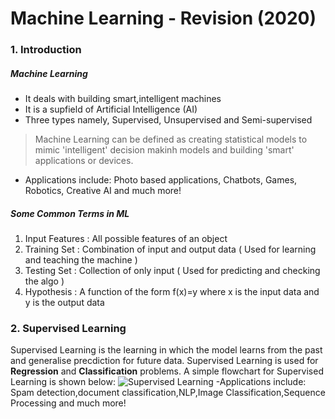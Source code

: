 # Machine Learning - Revision (2020)
### 1. Introduction
##### Machine Learning
- It deals with building smart,intelligent machines
- It is a supfield of Artificial Intelligence (AI)
- Three types namely, Supervised, Unsupervised and Semi-supervised
 >Machine Learning can be defined as creating statistical models to mimic 'intelligent' decision makinh models and building 'smart' applications or devices.
- Applications include: Photo based applications, Chatbots, Games, Robotics, Creative AI and much more!
##### Some Common Terms in ML
1. Input Features : All possible features of an object
2. Training Set : Combination of input and output data ( Used for learning and teaching the machine )
3. Testing Set : Collection of only input ( Used for predicting and checking the algo )
4. Hypothesis : A function of the form f(x)=y where x is the input data and y is the output data
### 2. Supervised Learning
Supervised Learning is the learning in which the model learns from the past and generalise precdiction for future data. 
Supervised Learning is used for **Regression** and **Classification** problems. 
A simple flowchart for Supervised Learning is shown below:
![Supervised Learning]("./supervised.png")
-Applications include: Spam detection,document classification,NLP,Image Classification,Sequence Processing and much more!